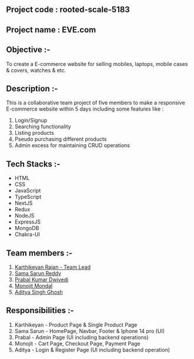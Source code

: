 ## Project code : rooted-scale-5183

## Project name : EVE.com

## Objective :-

To create a E-commerce website for selling mobiles, laptops, mobile cases & covers, watches & etc.

## Description :-

This is a collaborative team project of five members to make a responsive E-commerce website within 5 days including some features like :

1. Login/Signup
2. Searching functionality
3. Listing products
4. Pseudo purchasing different products
5. Admin excess for maintaining CRUD operations

## Tech Stacks :-

- HTML
- CSS
- JavaScript
- TypeScript
- NextJS
- Redux
- NodeJS
- ExpressJS
- MongoDB
- Chakra-UI

## Team members :-

1. [Karthikeyan Rajan - Team Lead](https://github.com/Rkarthik25)
2. [Sama Sarun Reddy](https://github.com/Sarunnanimasai)
3. [Prabal Kumar Dwivedi](https://github.com/RationalPrabal)
4. [Monojit Mondal](https://github.com/ninja-mono1696)
5. [Aditya Singh Ghosh](https://github.com/Adii1707)

## Responsibilities :-

1. Karthikeyan - Product Page & Single Product Page
2. Sama Sarun - HomePage, Navbar, Footer & Iphone 14 pro (UI)
3. Prabal - Admin Page (UI including backend operations)
4. Monojit - Cart Page, Checkout Page, Payment Page
5. Aditya - Login & Register Page (UI including backend operation)